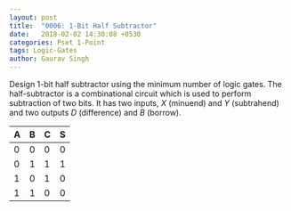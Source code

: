 ```yaml
---
layout: post
title:  "0006: 1-Bit Half Subtractor"
date:   2018-02-02 14:30:08 +0530
categories: Pset 1-Point
tags: Logic-Gates
author: Gaurav Singh
---
```


Design 1-bit half subtractor using the minimum number of logic gates. The half-subtractor is a combinational circuit which is used to perform subtraction of two bits. It has two inputs, $X$ (minuend) and $Y$ (subtrahend) and two outputs $D$ (difference) and $B$ (borrow).

| A | B | C | S |
| - | - | - | - |
| 0 | 0 | 0 | 0 |
| 0 | 1 | 1 | 1 |
| 1 | 0 | 1 | 0 |
| 1 | 1 | 0 | 0 |
